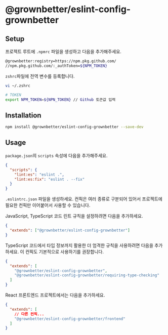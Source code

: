 # @grownbetter/eslint-config-grownbetter

## Setup

프로젝트 루트에 `.npmrc` 파일을 생성하고 다음을 추가해주세요.

```bash
@grownbetter:registry=https://npm.pkg.github.com/
//npm.pkg.github.com/:_authToken=${NPM_TOKEN}

```

`zshrc`파일에 전역 변수를 등록합니다.

```bash
vi ~/.zshrc

# TOKEN
export NPM_TOKEN=${NPN_TOKEN} // Github 토큰값 입력
```

## Installation

```bash
npm install @grownbetter/eslint-config-grownbetter --save-dev
```

## Usage

`package.json`의 `scripts` 속성에 다음을 추가해주세요.

```json
{
  "scripts": {
    "lint:es": "eslint .",
    "lint:es:fix": "eslint . --fix"
  }
}
```

`.eslintrc.json` 파일을 생성하세요. 컨픽은 여러 종류로 구분되어 있어서 프로젝트에 필요한 컨픽만 이어붙어서 사용할 수 있습니다.

JavaScript, TypeScript 코드 린트 규칙을 설정하려면 다음을 추가하세요.

```json
{
  "extends": ["@grownbetter/eslint-config-grownbetter"]
}
```

TypeScript 코드에서 타입 정보까지 활용한 더 엄격한 규칙을 사용하려면 다음을 추가하세요. 이 컨픽도 기본적으로 사용하기를 권장합니다.

```json
{
  "extends": [
    "@grownbetter/eslint-config-grownbetter",
    "@grownbetter/eslint-config-grownbetter/requiring-type-checking"
  ]
}
```

React 프론트엔드 프로젝트에서는 다음을 추가하세요.

```json
{
  "extends": [
    // 다른 컨픽...
    "@grownbetter/eslint-config-grownbetter/frontend"
  ]
}
```
